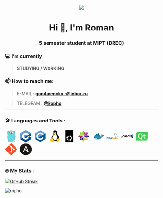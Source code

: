 <div id="header" align="center">
  <img src="https://media.giphy.com/media/Ll22OhMLAlVDb8UQWe/giphy.gif" width="100"/>
</div>


<h1 align="center">Hi 👋, I'm Roman</h1>
<h3 align="center">5 semester student at MIPT (DREC)</h3>

### :computer: I’m currently  

> **STUDYING / WORKING**


### :mailbox: How to reach me:

>  E-MAIL   : **gon4arencko.r@inbox.ru**

> TELEGRAM  : **[@Ropho](https://t.me/Ropho)**
                      
---

### :hammer_and_wrench: Languages and Tools :
<div>
  <img src="https://github.com/devicons/devicon/blob/master/icons/go/go-original.svg" title="GOLANG" alt="GOLANG " width="40" height="40"/>&nbsp;
  <img src="https://github.com/devicons/devicon/blob/master/icons/cplusplus/cplusplus-original.svg" title="C++" alt="C++" width="40" height="40"/>&nbsp;
  <img src="https://github.com/devicons/devicon/blob/master/icons/c/c-original.svg" title="C" alt="C" width="40" height="40"/>&nbsp;
  <img src="https://github.com/devicons/devicon/blob/master/icons/linux/linux-original.svg" title="Linux" alt="Linux" width="40" height="40"/>&nbsp;
  <img src="https://github.com/devicons/devicon/blob/master/icons/ubuntu/ubuntu-plain.svg" title="Ubuntu" alt="Ubuntu" width="40" height="40"/>&nbsp;
  <img src="https://github.com/devicons/devicon/blob/master/icons/centos/centos-original.svg" title="CentOs" alt="CentOs" width="40" height="40"/>&nbsp;
  <img src="https://github.com/devicons/devicon/blob/master/icons/docker/docker-original.svg"  title="Docker" alt="Docker" width="40" height="40"/>&nbsp;
    <img src="https://github.com/devicons/devicon/blob/master/icons/mysql/mysql-original-wordmark.svg" title="MySQL"  alt="MySQL" width="40" height="40"/>&nbsp;
  <img src="https://github.com/devicons/devicon/blob/master/icons/neo4j/neo4j-original-wordmark.svg" title="NEO4J" alt="NEO4J" width="40" height="40"/>&nbsp;
  <img src="https://github.com/devicons/devicon/blob/master/icons/qt/qt-original.svg" title="QT" alt="QT" width="40" height="40"/>&nbsp;
  <img src="https://github.com/devicons/devicon/blob/master/icons/git/git-original.svg" title="GIT"  alt="GIT" width="40" height="40"/>&nbsp;
  <img src="https://github.com/devicons/devicon/blob/master/icons/ansible/ansible-original.svg" title="ANSIBLE" alt="ANSIBLE" width="40" height="40"/>&nbsp;
  
</div>


---

### :fire: My Stats :
[![GitHub Streak](https://github-readme-streak-stats.herokuapp.com?user=Ropho&theme=dark&mode=weekly)](https://git.io/streak-stats)
<p align ="center"><img align="left" src="https://github-readme-stats.vercel.app/api/top-langs?username=ropho&show_icons=true&locale=en&layout=compact&theme=dark" alt="ropho" /></p>
